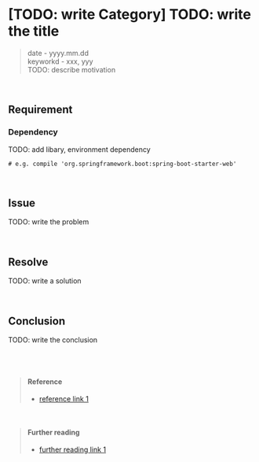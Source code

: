 # [TODO: write Category] TODO: write the title
> date - yyyy.mm.dd  
> keyworkd - xxx,  yyy  
> TODO: describe motivation  

<br>

## Requirement

### Dependency
TODO: add libary, environment dependency
```
# e.g. compile 'org.springframework.boot:spring-boot-starter-web'
```


<br>

## Issue
TODO: write the problem


<br>

## Resolve
TODO: write a solution


<br>

## Conclusion
TODO: write the conclusion



<br><br>

> #### Reference
> * [reference link 1](http://xxx)

<br>

> #### Further reading
> * [further reading link 1](http://xxx)
